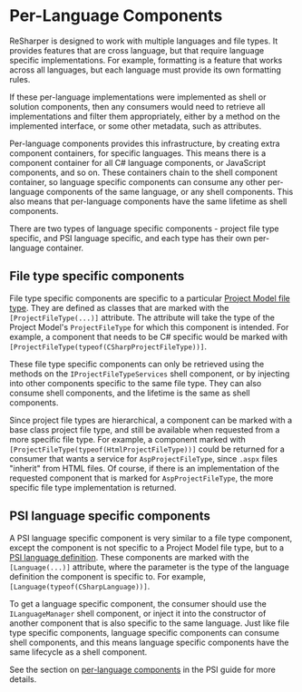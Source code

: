 ---
---

# Per-Language Components

ReSharper is designed to work with multiple languages and file types. It provides features that are cross language, but that require language specific implementations. For example, formatting is a feature that works across all languages, but each language must provide its own formatting rules.

If these per-language implementations were implemented as shell or solution components, then any consumers would need to retrieve all implementations and filter them appropriately, either by a method on the implemented interface, or some other metadata, such as attributes.

Per-language components provides this infrastructure, by creating extra component containers, for specific languages. This means there is a component container for all C# language components, or JavaScript components, and so on. These containers chain to the shell component container, so language specific components can consume any other per-language components of the same language, or any shell components. This also means that per-language components have the same lifetime as shell components.

There are two types of language specific components - project file type specific, and PSI language specific, and each type has their own per-language container.

## File type specific components

File type specific components are specific to a particular [Project Model file type](ProjectFileType.md). They are defined as classes that are marked with the `[ProjectFileType(...)]` attribute. The attribute will take the type of the Project Model's `ProjectFileType` for which this component is intended. For example, a component that needs to be C# specific would be marked with `[ProjectFileType(typeof(CSharpProjectFileType))]`.

These file type specific components can only be retrieved using the methods on the `IProjectFileTypeServices` shell component, or by injecting into other components specific to the same file type. They can also consume shell components, and the lifetime is the same as shell components.

Since project file types are hierarchical, a component can be marked with a base class project file type, and still be available when requested from a more specific file type. For example, a component marked with `[ProjectFileType(typeof(HtmlProjectFileType))]` could be returned for a consumer that wants a service for `AspProjectFileType`, since `.aspx` files "inherit" from HTML files. Of course, if there is an implementation of the requested component that is marked for `AspProjectFileType`, the more specific file type implementation is returned.

## PSI language specific components

A PSI language specific component is very similar to a file type component, except the component is not specific to a Project Model file type, but to a [PSI language definition](PsiLanguageDefinition.md). These components are marked with the `[Language(...)]` attribute, where the parameter is the type of the language definition the component is specific to. For example, `[Language(typeof(CSharpLanguage))]`.

To get a language specific component, the consumer should use the `ILanguageManager` shell component, or inject it into the constructor of another component that is also specific to the same language. Just like file type specific components, language specific components can consume shell components, and this means language specific components have the same lifecycle as a shell component.

See the section on [per-language components](/PSI/PerLanguageComponents.md) in the PSI guide for more details.
